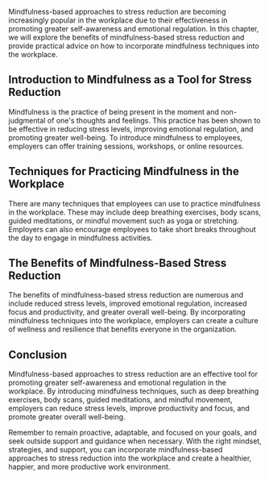 
Mindfulness-based approaches to stress reduction are becoming increasingly popular in the workplace due to their effectiveness in promoting greater self-awareness and emotional regulation. In this chapter, we will explore the benefits of mindfulness-based stress reduction and provide practical advice on how to incorporate mindfulness techniques into the workplace.

Introduction to Mindfulness as a Tool for Stress Reduction
----------------------------------------------------------

Mindfulness is the practice of being present in the moment and non-judgmental of one's thoughts and feelings. This practice has been shown to be effective in reducing stress levels, improving emotional regulation, and promoting greater well-being. To introduce mindfulness to employees, employers can offer training sessions, workshops, or online resources.

Techniques for Practicing Mindfulness in the Workplace
------------------------------------------------------

There are many techniques that employees can use to practice mindfulness in the workplace. These may include deep breathing exercises, body scans, guided meditations, or mindful movement such as yoga or stretching. Employers can also encourage employees to take short breaks throughout the day to engage in mindfulness activities.

The Benefits of Mindfulness-Based Stress Reduction
--------------------------------------------------

The benefits of mindfulness-based stress reduction are numerous and include reduced stress levels, improved emotional regulation, increased focus and productivity, and greater overall well-being. By incorporating mindfulness techniques into the workplace, employers can create a culture of wellness and resilience that benefits everyone in the organization.

Conclusion
----------

Mindfulness-based approaches to stress reduction are an effective tool for promoting greater self-awareness and emotional regulation in the workplace. By introducing mindfulness techniques, such as deep breathing exercises, body scans, guided meditations, and mindful movement, employers can reduce stress levels, improve productivity and focus, and promote greater overall well-being.

Remember to remain proactive, adaptable, and focused on your goals, and seek outside support and guidance when necessary. With the right mindset, strategies, and support, you can incorporate mindfulness-based approaches to stress reduction into the workplace and create a healthier, happier, and more productive work environment.
